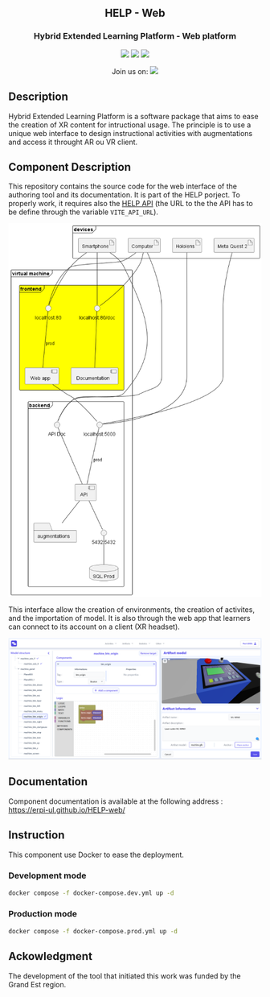 <h2 align="center">HELP - Web</h2>
<h3 align="center">Hybrid Extended Learning Platform - Web platform</h3>
<p align="center">
    <a href=""><img src="https://img.shields.io/badge/-Vue-4FC08D?logo=vue.js&logoColor=FFFFFF"/></a>
    <a href=""><img src="https://img.shields.io/badge/-Vite-646CFF?logo=vite&logoColor=FFFFFF"/></a>
    <a href=""><img src="https://img.shields.io/badge/-Docker-2496ED?logo=docker&logoColor=FFFFFF"/></a>
</p>
<p align="center"> Join us on: 
<a href="https://discord.gg/GeR6cFV9nq"><img src="https://img.shields.io/badge/Discord-%235865F2.svg?logo=discord&logoColor=white"/></a>
</p>

## Description
Hybrid Extended Learning Platform is a software package that aims to ease the creation of XR content for intructional usage. The principle is to use a unique web interface to design instructional activities with augmentations and access it throught AR ou VR client. 

## Component Description
This repository contains the source code for the web interface of the authoring tool and its documentation. It is part of the HELP porject. To properly work, it requires also the [HELP API](https://github.com/ERPI-UL/HELP-API) (the URL to the the API has to be define through the variable `VITE_API_URL`).

![position in the achirtecture](./docs/src/assets/physical-archi-2.png)

This interface allow the creation of environments, the creation of activites, and the importation of model. It is also through the web app that learners can connect to its account on a client (XR headset). 

![Edit the behavior of an augmentation (machine)](./docs/src/assets/editMachineLogic.png)

## Documentation
Component documentation is available at the following address : https://erpi-ul.github.io/HELP-web/ 

## Instruction
This component use Docker to ease the deployment.

### Development mode

```sh
docker compose -f docker-compose.dev.yml up -d
```
### Production mode
```sh
docker compose -f docker-compose.prod.yml up -d
```

## Ackowledgment
The development of the tool that initiated this work was funded by the Grand Est region.